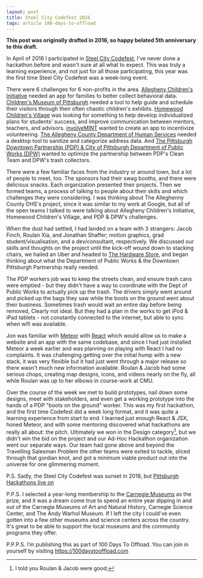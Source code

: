 ```yaml
---
layout: post
title: Steel City Codefest 2016
tags: article 100-days-to-offload
---
```


**This post was originally drafted in 2016, so happy belated 5th anniversary to this draft.**

In April of 2016 I participated in [Steel City Codefest][1], I've never done a hackathon before and wasn't sure at all what to expect.<!--more-->
This was truly a learning experience, and not just for all those participating, this year was the first time Steel City Codefest was a week-long event.

There were 6 challenges for 6 non-profits in the area.
[Allegheny Children's Initiative][2] needed an app for families to better collect behavioral data.
[Children's Museum of Pittsburgh][3] needed a tool to help guide and schedule their visitors through their often chaotic children's exhibits.
[Homewood Children's Village][4] was looking for something to help develop individualized plans for students' success, and improve communication between mentors, teachers, and advisors.
[involveMINT][5] wanted to create an app to incentivize volunteering.
[The Allegheny County Department of Human Services][6] needed a desktop tool to sanitize and categorize address data.
And [The Pittsburgh Downtown Partnership (PDP) & City of Pittsburgh Department of Public Works (DPW)][7] wanted to optimize the partnership between PDP's Clean Team and DPW's trash collectors.


There were a few familiar faces from the industry or around town, but a lot of people to meet, too.
The sponsors had their swag booths, and there were delicious snacks. Each organization presented their projects. Then we formed teams, a process of talking to people about their skills and which challenges they were considering.
I was thinking about The Alleghenny County DHS's project, since it was similar to my work at Google, but all of the open teams I talked to were talking about Allegheny Children's Initiative, Homewood Children's Village, and PDP &amp; DPW's challenges.

When the dust had settled, I had landed on a team with 3 strangers: Jacob Finch, Roulan Xia, and Jonathan Shaffer; motion graphics, grad student/visualisation, and a dev/consultant, respectively.
We discussed our skills and thoughts on the project until the kick-off wound down to stacking chairs, we hailed an Uber and headed to [The Hardware Store][15], and began thinking about what the Department of Public Works &amp; the Downtown Pittsburgh Partnership really needed.

The PDP workers job was to keep the streets clean, and ensure trash cans were emptied - but they didn't have a way to coordinate with the Dept of Public Works to actually pick up the trash.
The drivers simply went around and picked up the bags they saw while the boots on the ground went about their business.
Sometimes trash would wait an entire day before being removed, Clearly not ideal.
But they had a plan in the works to get iPod &amp; iPad tablets - not constantly connected to the internet, but able to sync when wifi was available.

Jon was familiar with [Meteor][11] with [React][12] which would allow us to make a website and an app with the same codebase, and since I had just installed Meteor a week earlier and was planning on playing with React I had no complaints.
It was challenging getting over the initial hump with a new stack, it was very flexible but it had just went through a major release so there wasn't much new information available.
Roulan &amp; Jacob had some serious chops, creating map designs, icons, and videos nearly on the fly, all while Roulan was up to her elbows in course-work at CMU.

Over the course of the week we met to build prototypes, nail down some designs, meet with stakeholders, and even get a working prototype into the hands of a PDP "boots on the ground" worker.
This was my first hackathon, and the first time Codefest did a week long format, and it was quite a learning experience from start to end.
I learned just enough React &amp; JSX, honed Meteor, and with some mentoring discovered what hackathons are really all about: the pitch.
Ultimately we won in the Design category[^1], but we didn't win the bid on the project and our Ad-Hoc Hackathon organization went our separate ways.
Our team had gone above and beyond the Travelling Salesman Problem the other teams were exited to tackle, sliced through that gordian knot, and got a minimum viable product out into the universe for one glimmering moment.

P.S. Sadly, the Steel City Codefest was sunset in 2018, but [Pittsburgh Hackathons live on][13]


P.P.S. I selected a year-long membership to the [Carnegie Museums][14] as the
prize, and it was a dream come true to spend an entire year dipping in and out
of the Carnegie Museums of Art and Natural History, Carnegie Science Center,
and The Andy Warhol Museum. If I left the city I could've even gotten into a
few other museums and science centers across the country. It's great to be able
to support the local museums and the community programs they offer.

P.P.P.S. I’m publishing this as part of 100 Days To Offload. You can join in yourself by
visiting <https://100daystooffload.com>

[^1]: I told you Roulan &amp; Jacob were good;

[1]: https://steelcitycodefest.org
[2]: http://www.pfq.org/allegheny-childrens-initiative-inc
[3]: https://pittsburghkids.org/
[4]: http://hcvpgh.org/
[5]: http://involvemint.co/
[6]: http://www.alleghenycounty.us/human-services/index.aspx
[7]: http://www.downtownpittsburgh.com/
[11]: https://www.meteor.com/
[12]: https://reactjs.org/
[13]: https://duckduckgo.com/?q=hackathon+pittsburgh&ia=web
[14]: https://carnegiemuseums.org/
[15]: https://www.workhardpgh.com/

